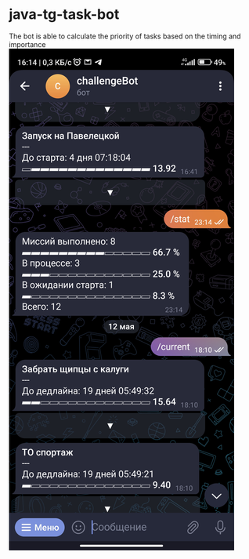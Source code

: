 # java-tg-task-bot
The bot is able to calculate the priority of tasks based on the timing and importance
![Screenshot_2023-06-22-16-14-30-433_org.telegram.messenger.jpg](https://github.com/AlexeyHved/java-tg-task-bot/blob/main/Screenshot_2023-06-22-16-14-30-433_org.telegram.messenger.jpg)
